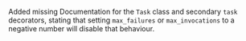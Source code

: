 Added missing Documentation for the `Task` class and secondary `task` decorators, stating that setting `max_failures` or `max_invocations` to a negative number will disable that behaviour.

